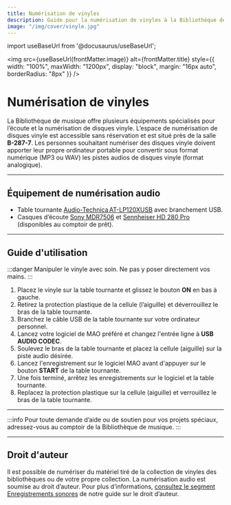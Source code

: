```yaml
---
title: Numérisation de vinyles
description: Guide pour la numérisation de vinyles à la Bibliothèque de musique de l'UdeM.
image: "/img/cover/vinyle.jpg"
---
```


import useBaseUrl from '@docusaurus/useBaseUrl';

<img 
  src={useBaseUrl(frontMatter.image)} 
  alt={frontMatter.title} 
  style={{
    width: "100%",
    maxWidth: "1200px",
    display: "block",
    margin: "16px auto",
    borderRadius: "8px"
  }} 
/>


# Numérisation de vinyles

La Bibliothèque de musique offre plusieurs équipements spécialisés pour l’écoute et la numérisation de disques vinyle. L’espace de numérisation de disques vinyle est accessible sans réservation et est situé près de la salle **B-287-7**. Les personnes souhaitant numériser des disques vinyle doivent apporter leur propre ordinateur portable pour convertir sous format numérique (MP3 ou WAV) les pistes audios de disques vinyle (format analogique).

---

## Équipement de numérisation audio

- Table tournante [Audio-Technica AT-LP120XUSB](https://www.audio-technica.com/en-ca/at-lp120xusb) avec branchement USB.  
- Casques d’écoute [Sony MDR7506](https://pro.sony/en_CA/products/headphones/mdr-7506) et [Sennheiser HD 280 Pro](https://www.sennheiser.com/en-in/catalog/products/headphones/hd-280-pro/hd-280-pro-506845) (disponibles au comptoir de prêt).

---

## Guide d'utilisation

:::danger Manipuler le vinyle avec soin. Ne pas y poser directement vos mains.
:::

1. Placez le vinyle sur la table tournante et glissez le bouton **ON** en bas à gauche.  
2. Retirez la protection plastique de la cellule (l’aiguille) et déverrouillez le bras de la table tournante.  
3. Branchez le câble USB de la table tournante sur votre ordinateur personnel.  
4. Lancez votre logiciel de MAO préféré et changez l'entrée ligne à **USB AUDIO CODEC**.  
5. Soulevez le bras de la table tournante et placez la cellule (aiguille) sur la piste audio désirée.  
6. Lancez l'enregistrement sur le logiciel MAO avant d'appuyer sur le bouton **START** de la table tournante.  
7. Une fois terminé, arrêtez les enregistrements sur le logiciel et la table tournante.  
8. Replacez la protection plastique sur la cellule (aiguille) et verrouillez le bras de la table tournante.

---

:::info
Pour toute demande d’aide ou de soutien pour vos projets spéciaux, adressez-vous au comptoir de la Bibliothèque de musique.
:::

---

## Droit d'auteur

Il est possible de numériser du matériel tiré de la collection de vinyles des bibliothèques ou de votre propre collection. La numérisation audio est soumise au droit d’auteur. Pour plus d’informations, [consultez le segment Enregistrements sonores](https://bib.umontreal.ca/gerer-diffuser/droit-auteur/guide-droit-auteur?tab=5230701) de notre guide sur le droit d’auteur.